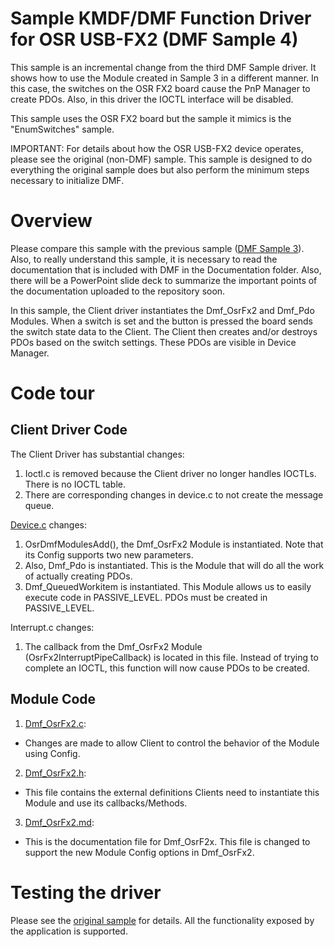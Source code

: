 Sample KMDF/DMF Function Driver for OSR USB-FX2 (DMF Sample 4)
==============================================================

This sample is an incremental change from the third DMF Sample driver. It shows how to use the Module created in Sample 3 in a different manner.
In this case, the switches on the OSR FX2 board cause the PnP Manager to create PDOs. Also, in this driver the IOCTL interface will be disabled.

This sample uses the OSR FX2 board but the sample it mimics is the "EnumSwitches" sample.

IMPORTANT: For details about how the OSR USB-FX2 device operates, please see the original (non-DMF) sample. This sample is designed to do everything
           the original sample does but also perform the minimum steps necessary to initialize DMF.

Overview
========

Please compare this sample with the previous sample ([DMF Sample 3](../driver_dmf_3/readme.md)). Also, to really understand this sample, it is necessary to read the documentation
that is included with DMF in the Documentation folder. Also, there will be a PowerPoint slide deck to summarize the important points of the documentation
uploaded to the repository soon.

In this sample, the Client driver instantiates the Dmf_OsrFx2 and Dmf_Pdo Modules. When a switch is set and the button is pressed the board sends 
the switch state data to the Client. The Client then creates and/or destroys PDOs based on the switch settings. These PDOs are visible in Device Manager.

Code tour
=========

Client Driver Code
------------------

The Client Driver has substantial changes:

1. Ioctl.c is removed because the Client driver no longer handles IOCTLs. There is no IOCTL table.
2. There are corresponding changes in device.c to not create the message queue.

[Device.c](Device.h) changes:

1. OsrDmfModulesAdd(), the Dmf_OsrFx2 Module is instantiated. Note that its Config supports two new parameters.
2. Also, Dmf_Pdo is instantiated. This is the Module that will do all the work of actually creating PDOs.
3. Dmf_QueuedWorkitem is instantiated. This Module allows us to easily execute code in PASSIVE_LEVEL. PDOs must be created in
PASSIVE_LEVEL. 

Interrupt.c changes:

1. The callback from the Dmf_OsrFx2 Module (OsrFx2InterruptPipeCallback) is located in this file. Instead of trying to complete an
IOCTL, this function will now cause PDOs to be created.

Module Code
-----------

1. [Dmf_OsrFx2.c](../../../Dmf/Modules.Template/Dmf_OsrFx2.c):
* Changes are made to allow Client to control the behavior of the Module using Config.
2. [Dmf_OsrFx2.h](../../../Dmf/Modules.Template/Dmf_OsrFx2.h):
* This file contains the external definitions Clients need to instantiate this Module and use its callbacks/Methods.
3. [Dmf_OsrFx2.md](../../../Dmf/Modules.Template/Dmf_OsrFx2.md):
* This is the documentation file for Dmf_OsrF2x. This file is changed to support the new Module Config options in Dmf_OsrFx2.

Testing the driver
==================

Please see the [original sample](https://github.com/microsoft/Windows-driver-samples/tree/master/usb/kmdf_fx2) for details. All the functionality exposed by the application is supported.


